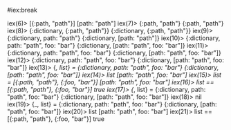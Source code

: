 #iex:break

iex(6)> [{:path, "path"}]
[path: "path"]
iex(7)> {:path, "path"}
{:path, "path"}
iex(8)> {:dictionary, {:path, "path"}}
{:dictionary, {:path, "path"}}
iex(9)> {:dictionary, path: "path"}
{:dictionary, [path: "path"]}
iex(10)> {:dictionary, path: "path", foo: "bar"}
{:dictionary, [path: "path", foo: "bar"]}
iex(11)> {:dictionary, path: "path", foo: "bar"}
{:dictionary, [path: "path", foo: "bar"]}
iex(12)> {:dictionary, path: "path", foo: "bar"}
{:dictionary, [path: "path", foo: "bar"]}
iex(13)> {_, list} = {:dictionary, path: "path", foo: "bar"}
{:dictionary, [path: "path", foo: "bar"]}
iex(14)> list
[path: "path", foo: "bar"]
iex(15)> list = [{:path, "path"}, {:foo, "bar"}]
[path: "path", foo: "bar"]
iex(16)> list == [{:path, "path"}, {:foo, "bar"}]
true
iex(17)> {_, list} = {:dictionary, path: "path", foo: "bar"}
{:dictionary, [path: "path", foo: "bar"]}
iex(18)>
nil
iex(19)> {_, list} = {:dictionary, path: "path", foo: "bar"}
{:dictionary, [path: "path", foo: "bar"]}
iex(20)> list
[path: "path", foo: "bar"]
iex(21)> list == [{:path, "path"}, {:foo, "bar"}]
true